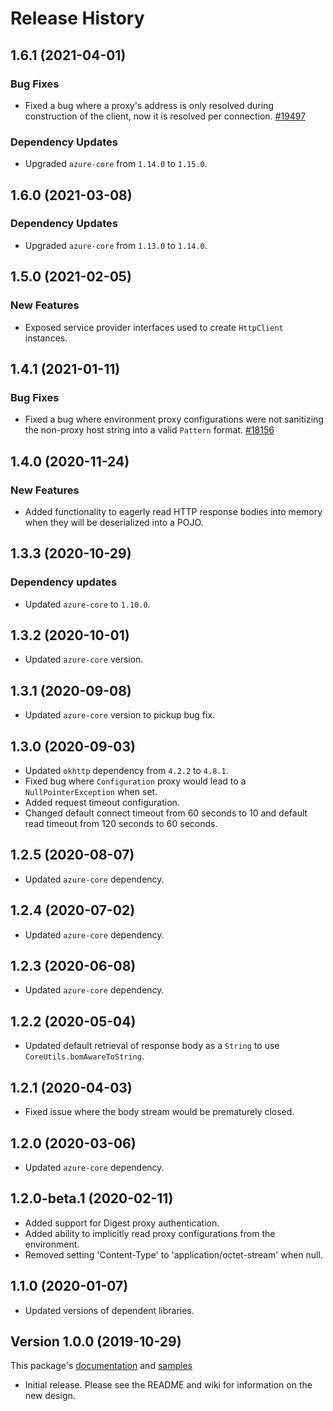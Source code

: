 # Release History

## 1.6.1 (2021-04-01)

### Bug Fixes

- Fixed a bug where a proxy's address is only resolved during construction of the client, now it is resolved per connection. [#19497](https://github.com/Azure/azure-sdk-for-java/issues/19497)

### Dependency Updates

- Upgraded `azure-core` from `1.14.0` to `1.15.0`.

## 1.6.0 (2021-03-08)

### Dependency Updates

- Upgraded `azure-core` from `1.13.0` to `1.14.0`.

## 1.5.0 (2021-02-05)

### New Features

- Exposed service provider interfaces used to create `HttpClient` instances.

## 1.4.1 (2021-01-11)

### Bug Fixes

- Fixed a bug where environment proxy configurations were not sanitizing the non-proxy host string into a valid `Pattern` format. [#18156](https://github.com/Azure/azure-sdk-for-java/issues/18156)

## 1.4.0 (2020-11-24)

### New Features

- Added functionality to eagerly read HTTP response bodies into memory when they will be deserialized into a POJO.

## 1.3.3 (2020-10-29)

### Dependency updates

- Updated `azure-core` to `1.10.0`.

## 1.3.2 (2020-10-01)

- Updated `azure-core` version.

## 1.3.1 (2020-09-08)

- Updated `azure-core` version to pickup bug fix.

## 1.3.0 (2020-09-03)

- Updated `okhttp` dependency from `4.2.2` to `4.8.1`.
- Fixed bug where `Configuration` proxy would lead to a `NullPointerException` when set.
- Added request timeout configuration.
- Changed default connect timeout from 60 seconds to 10 and default read timeout from 120 seconds to 60 seconds.

## 1.2.5 (2020-08-07)

- Updated `azure-core` dependency.

## 1.2.4 (2020-07-02)

- Updated `azure-core` dependency.

## 1.2.3 (2020-06-08)

- Updated `azure-core` dependency.

## 1.2.2 (2020-05-04)

- Updated default retrieval of response body as a `String` to use `CoreUtils.bomAwareToString`.

## 1.2.1 (2020-04-03)

- Fixed issue where the body stream would be prematurely closed.

## 1.2.0 (2020-03-06)

- Updated `azure-core` dependency.

## 1.2.0-beta.1 (2020-02-11)

- Added support for Digest proxy authentication.
- Added ability to implicitly read proxy configurations from the environment.
- Removed setting 'Content-Type' to 'application/octet-stream' when null.

## 1.1.0 (2020-01-07)

- Updated versions of dependent libraries.

## Version 1.0.0 (2019-10-29)
This package's
[documentation](https://github.com/Azure/azure-sdk-for-java/blob/azure-core_1.0.0/sdk/core/azure-core-http-okhttp/README.md)
and
[samples](https://github.com/Azure/azure-sdk-for-java/tree/azure-core_1.0.0/sdk/core/azure-core-http-okhttp/src/samples/java/com/azure/core/http/okhttp)

- Initial release. Please see the README and wiki for information on the new design.

